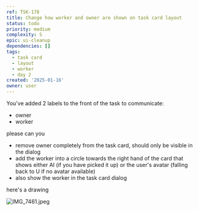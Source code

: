 ```yaml
---
ref: TSK-178
title: Change how worker and owner are shown on task card layout
status: todo
priority: medium
complexity: S
epic: ui-cleanup
dependencies: []
tags:
  - task card
  - layout
  - worker
  - day 2
created: '2025-01-16'
owner: user
---
```

You've added 2 labels to the front of the task to communicate:

- owner
- worker

please can you

- remove owner completely from the task card, should only be visible in the dialog
- add the worker into a circle towards the right hand of the card that shows either AI (if you have picked it up) or the user's avatar (falling back to U if no avatar available)
- also show the worker in the task card dialog

here's a drawing

![IMG_7461.jpeg](/task-images/1737028134925-IMG_7461.jpeg)
